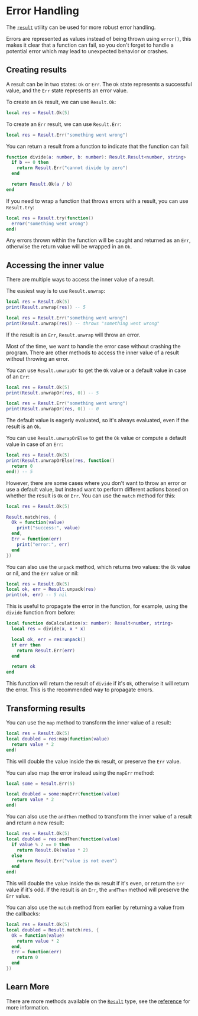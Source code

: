 # Error Handling

The [`result`](/reference/result) utility can be used for more robust error
handling.

Errors are represented as values instead of being thrown using `error()`, this
makes it clear that a function can fail, so you don't forget to handle a
potential error which may lead to unexpected behavior or crashes.

## Creating results

A result can be in two states: `Ok` or `Err`. The `Ok` state represents a
successful value, and the `Err` state represents an error value.

To create an `Ok` result, we can use `Result.Ok`:

```lua
local res = Result.Ok(5)
```

To create an `Err` result, we can use `Result.Err`:

```lua
local res = Result.Err("something went wrong")
```

You can return a result from a function to indicate that the function can fail:

```lua
function divide(a: number, b: number): Result.Result<number, string>
  if b == 0 then
    return Result.Err("cannot divide by zero")
  end

  return Result.Ok(a / b)
end
```

If you need to wrap a function that throws errors with a result, you can use
`Result.try`:

```lua
local res = Result.try(function()
  error("something went wrong")
end)
```

Any errors thrown within the function will be caught and returned as an `Err`,
otherwise the return value will be wrapped in an `Ok`.

## Accessing the inner value

There are multiple ways to access the inner value of a result.

The easiest way is to use `Result.unwrap`:

```lua
local res = Result.Ok(5)
print(Result.unwrap(res)) -- 5

local res = Result.Err("something went wrong")
print(Result.unwrap(res)) -- throws "something went wrong"
```

If the result is an `Err`, `Result.unwrap` will throw an error.

Most of the time, we want to handle the error case without crashing the program.
There are other methods to access the inner value of a result without throwing
an error.

You can use `Result.unwrapOr` to get the `Ok` value or a default value in case
of an `Err`:

```lua
local res = Result.Ok(5)
print(Result.unwrapOr(res, 0)) -- 5

local res = Result.Err("something went wrong")
print(Result.unwrapOr(res, 0)) -- 0
```

The default value is eagerly evaluated, so it's always evaluated, even if the
result is an `Ok`.

You can use `Result.unwrapOrElse` to get the `Ok` value or compute a default
value in case of an `Err`:

```lua
local res = Result.Ok(5)
print(Result.unwrapOrElse(res, function()
  return 0
end)) -- 5
```

However, there are some cases where you don't want to throw an error or use a
default value, but instead want to perform different actions based on whether
the result is `Ok` or `Err`. You can use the `match` method for this:

```lua
local res = Result.Ok(5)

Result.match(res, {
  Ok = function(value)
    print("success:", value)
  end,
  Err = function(err)
    print("error:", err)
  end
})
```

You can also use the `unpack` method, which returns two values: the `Ok` value
or nil, and the `Err` value or nil:

```lua
local res = Result.Ok(5)
local ok, err = Result.unpack(res)
print(ok, err) -- 5 nil
```

This is useful to propagate the error in the function, for example, using the
`divide` function from before:

```lua
local function doCalculation(x: number): Result<number, string>
  local res = divide(x, x * x)

  local ok, err = res:unpack()
  if err then
    return Result.Err(err)
  end

  return ok
end
```

This function will return the result of `divide` if it's `Ok`, otherwise it will
return the error. This is the recommended way to propagate errors.

## Transforming results

You can use the `map` method to transform the inner value of a result:

```lua
local res = Result.Ok(5)
local doubled = res:map(function(value)
  return value * 2
end)
```

This will double the value inside the `Ok` result, or preserve the `Err` value.

You can also map the error instead using the `mapErr` method:

```lua
local some = Result.Err(5)

local doubled = some:mapErr(function(value)
  return value * 2
end)
```

You can also use the `andThen` method to transform the inner value of a result
and return a new result:

```lua
local res = Result.Ok(5)
local doubled = res:andThen(function(value)
  if value % 2 == 0 then
    return Result.Ok(value * 2)
  else
    return Result.Err("value is not even")
  end
end)
```

This will double the value inside the `Ok` result if it's even, or return the
`Err` value if it's odd. If the result is an `Err`, the `andThen` method will
preserve the `Err` value.

You can also use the `match` method from earlier by returning a value from the
callbacks:

```lua
local res = Result.Ok(5)
local doubled = Result.match(res, {
  Ok = function(value)
    return value * 2
  end,
  Err = function(err)
    return 0
  end
})
```

## Learn More

There are more methods available on the [`Result`](/reference/result) type, see
the [reference](/reference/result) for more information.
